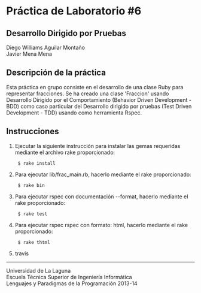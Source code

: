 Práctica de Laboratorio #6
==========================



Desarrollo Dirigido por Pruebas
-------------------------------

Diego Williams Aguilar Montaño  
Javier Mena Mena

Descripción de la práctica
--------------------------
Esta práctica en grupo consiste en el desarrollo de una clase Ruby para representar fracciones. Se ha creado una clase 'Fraccion' usando Desarrollo Dirigido por el Comportamiento (Behavior Driven Development - BDD) como caso particular del Desarrollo dirigido por pruebas (Test Driven Development - TDD) usando como herramienta Rspec. 


Instrucciones
-------------

1. Ejecutar la siguiente instrucción para instalar las gemas requeridas mediante el archivo rake proporcionado:

        $ rake install  

2. Para ejecutar lib/frac_main.rb, hacerlo mediante el rake proporcionado:

        $ rake bin  

3. Para ejecutar rspec con documentación --format, hacerlo mediante el rake proporcionado:

        $ rake test  

4. Para ejecutar rspec rspec con formato: html, hacerlo mediante el rake proporcionado:

        $ rake thtml
5. travis

---

Universidad de La Laguna  
Escuela Técnica Superior de Ingeniería Informática  
Lenguajes y Paradigmas de la Programación 2013-14

